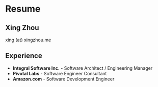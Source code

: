 # Resume

## Xing Zhou
xing (at) xingzhou.me

## Experience
- **Integral Software Inc.** - Software Architect / Engineering Manager
- **Pivotal Labs** - Software Engineer Consultant
- **Amazon.com** - Software Development Engineer
